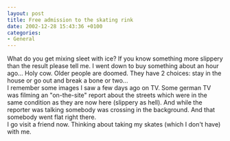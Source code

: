 ```yaml
---
layout: post
title: Free admission to the skating rink
date: 2002-12-28 15:43:36 +0100
categories:
- General
---
```

<p>What do you get mixing sleet with ice? If you know something more slippery than the result please tell me. I went down to buy something about an hour ago... Holy cow. Older people are doomed. They have 2 choices: stay in the house or go out and break a bone or two...<br />
I remember some images I saw a few days ago on TV. Some german TV was filming an "on-the-site" report about the streets which were in the same condition as they are now here (slippery as hell). And while the reporter was talking somebody was crossing in the background. And that somebody went flat right there.<br />
I go visit a friend now. Thinking about taking my skates (which I don't have) with me.</p>

